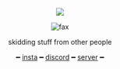 <p align="center">  
<img src="https://cdn.discordapp.com/attachments/809386575078883352/815733737026486272/skids.gif"></details> 
<p align="center">  
<img src="https://komarev.com/ghpvc/?username=PaintingPictures&color=grey" alt="fax" width="" height="">
</p>
<p align="center">  
skidding stuff from other people
<p align="center"> 
    ━ 
    <a href="https://instagram.com/shya">insta</a>
    ━ 
    <a href="https://discord.com/users/808346586639761448">discord</a>
    ━ 
    <a href="https://discord.gg/nice">server</a>
    ━ 
</p>
